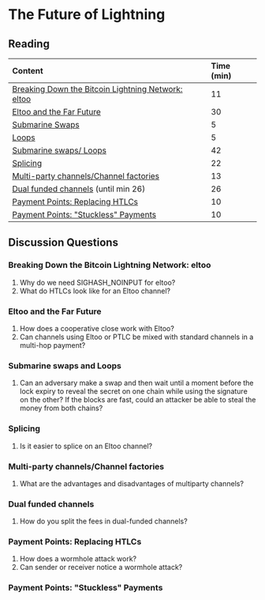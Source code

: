 # The Future of Lightning

## Reading

| Content | Time \(min\) |
| :--- | :--- |
| [Breaking Down the Bitcoin Lightning Network: eltoo](https://medium.com/@brandonarvanaghi/breaking-down-the-bitcoin-lightning-network-eltoo-c48554f5ae02) | 11 |
| [Eltoo and the Far Future](https://btctranscripts.com/chaincode-labs/2019-09-18-christian-decker-eltoo/) | 30 |
| [Submarine Swaps](http://btctranscripts.com/magicalcryptoconference/2019/submarine-swaps/) | 5 |
| [Loops](https://blog.lightning.engineering/posts/2019/03/20/loop.html) | 5 |
| [Submarine swaps/ Loops](https://youtu.be/qixhNBIHDyE) | 42 |
| [Splicing](https://youtu.be/ZzSveBMtUGI) | 22 |
| [Multi-party channels/Channel factories](https://youtu.be/PUDWGH_MvmQ) | 13 |
| [Dual funded channels](https://www.youtube.com/watch?v=i_GxmNZjwhk) (until min 26) | 26 |
| [Payment Points: Replacing HTLCs](https://suredbits.com/payment-points-part-1/) | 10 |
| [Payment Points: "Stuckless" Payments](https://suredbits.com/payment-points-part-2-stuckless-payments/) | 10 |

## Discussion Questions

### Breaking Down the Bitcoin Lightning Network: eltoo

1. Why do we need SIGHASH\_NOINPUT for eltoo?
2. What do HTLCs look like for an Eltoo channel?

### Eltoo and the Far Future

1. How does a cooperative close work with Eltoo?
2. Can channels using Eltoo or PTLC be mixed with standard channels in a multi-hop payment?

### Submarine swaps and Loops

1. Can an adversary make a swap and then wait until a moment before the lock expiry to reveal the secret on one chain while using the signature on the other? If the blocks are fast, could an attacker be able to steal the money from both chains?

### Splicing

1. Is it easier to splice on an Eltoo channel?

### Multi-party channels/Channel factories

1. What are the advantages and disadvantages of multiparty channels?

### Dual funded channels

1. How do you split the fees in dual-funded channels?

### Payment Points: Replacing HTLCs

1. How does a wormhole attack work?
2. Can sender or receiver notice a wormhole attack?

### Payment Points: "Stuckless" Payments

